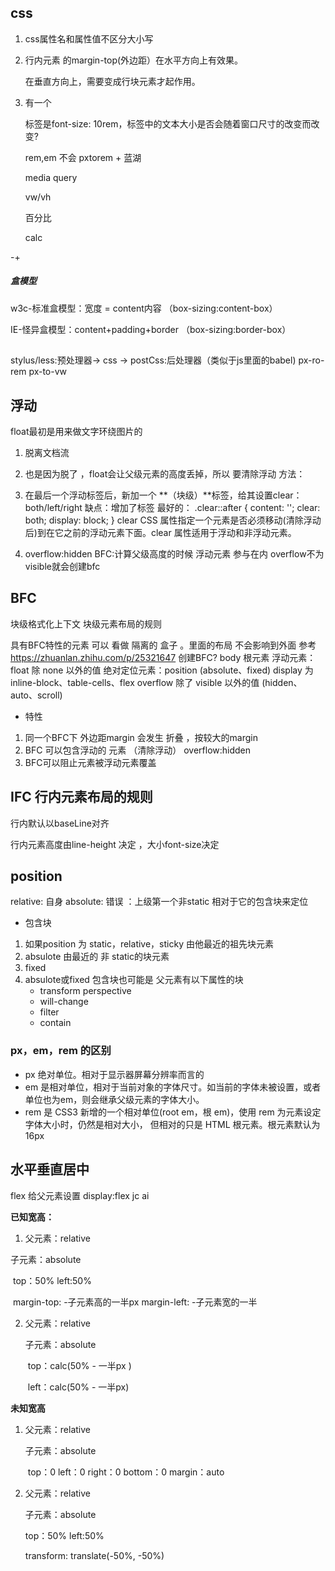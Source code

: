 ## css

1. css属性名和属性值不区分大小写

2. 行内元素 的margin-top(外边距）在水平方向上有效果。

   在垂直方向上，需要变成行块元素才起作用。

3. 有一个<P>标签是font-size: 10rem，标签中的文本大小是否会随着窗口尺寸的改变而改变?

   rem,em 不会  pxtorem + 蓝湖 

   media query

   vw/vh 

   百分比

   calc

-+

##### 盒模型

w3c-标准盒模型：宽度 = content内容 （box-sizing:content-box）

IE-怪异盒模型：content+padding+border  （box-sizing:border-box）

## 
stylus/less:预处理器->  css  ->  postCss:后处理器（类似于js里面的babel)
px-ro-rem
px-to-vw

## 浮动
float最初是用来做文字环绕图片的 
1. 脱离文档流 
2. 也是因为脱了 ，float会让父级元素的高度丢掉，所以 要清除浮动 
方法：

1. 在最后一个浮动标签后，新加一个 **（块级）**标签，给其设置clear：both/left/right
    缺点：增加了标签 
    最好的：
   .clear::after {
      content: '';
      clear: both;
      display: block;
    }
     clear CSS 属性指定一个元素是否必须移动(清除浮动后)到在它之前的浮动元素下面。clear 属性适用于浮动和非浮动元素。
2. overflow:hidden 
    BFC:计算父级高度的时候 浮动元素 参与在内 
    overflow不为visible就会创建bfc

## BFC 
块级格式化上下文  块级元素布局的规则 

具有BFC特性的元素 可以 看做 隔离的 盒子 。里面的布局 不会影响到外面 
参考 https://zhuanlan.zhihu.com/p/25321647
创建BFC?
body 根元素
浮动元素：float 除 none 以外的值
绝对定位元素：position (absolute、fixed)
display 为 inline-block、table-cells、flex
overflow 除了 visible 以外的值 (hidden、auto、scroll)

- 特性 
1. 同一个BFC下 外边距margin 会发生 折叠 ，按较大的margin
2. BFC 可以包含浮动的 元素 （清除浮动） overflow:hidden
3. BFC可以阻止元素被浮动元素覆盖 

## IFC 行内元素布局的规则

行内默认以baseLine对齐

行内元素高度由line-height 决定 ，大小font-size决定 

## position
relative: 自身
absolute: 错误 ：上级第一个非static 
    相对于它的包含块来定位 

- 包含块
1. 如果position 为 static，relative，sticky 由他最近的祖先块元素
2. absulote 由最近的 非 static的块元素 
3. fixed 
4. absulote或fixed 包含块也可能是 父元素有以下属性的块
    - transform perspective
    - will-change
    - filter
    - contain 
### px，em，rem 的区别

* px  绝对单位。相对于显示器屏幕分辨率而言的
* em 是相对单位，相对于当前对象的字体尺寸。如当前的字体未被设置，或者单位也为em，则会继承父级元素的字体大小。
* rem 是 CSS3 新增的一个相对单位(root em，根 em)，使用 rem 为元素设定字体大小时，仍然是相对大小， 但相对的只是 HTML 根元素。根元素默认为16px

## 水平垂直居中

flex 给父元素设置 display:flex  jc ai

**已知宽高：**

1.  父元素：relative

   子元素：absolute

   ​	top：50% left:50%

   ​	margin-top: -子元素高的一半px  margin-left: -子元素宽的一半

2. 父元素：relative

   子元素：absolute

   ​	top：calc(50% - 一半px ) 

   ​	left：calc(50% - 一半px)

**未知宽高**

1. 父元素：relative

   子元素：absolute

   ​	top：0 left：0 right：0 bottom：0  margin：auto

2. 父元素：relative

   子元素：absolute

   top：50% left:50%     

   transform: translate(-50%, -50%)


